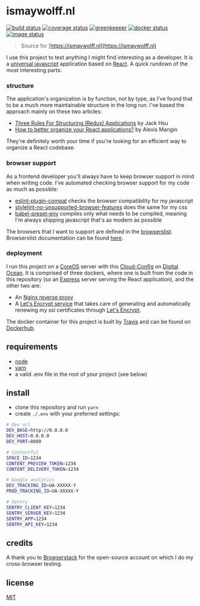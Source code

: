 # ismaywolff.nl

[![build status][build-badge]][build-url]
[![coverage status][coverage-badge]][coverage-url]
[![greenkeeper][greenkeeper-badge]][greenkeeper-url]
[![docker status][docker-badge]][docker-url]
[![image status][image-badge]][image-url]

> Source for [https://ismaywolff.nl](https://ismaywolff.nl)

I use this project to test anything I might find interesting as a developer. It is a
[universal javascript](https://medium.com/@mjackson/universal-javascript-4761051b7ae9) application
based on [React](https://facebook.github.io/react/). A quick rundown of the most interesting parts:

### structure

The application's organization is by function, not by type, as I've found that to be a much more
maintainable structure in the long run. I've based the approach mainly on these two articles:

* [Three Rules For Structuring (Redux) Applications](https://jaysoo.ca/2016/02/28/organizing-redux-application/) by Jack Hsu
* [How to better organize your React applications?](https://medium.com/@alexmngn/how-to-better-organize-your-react-applications-2fd3ea1920f1) by Alexis Mangin

They're definitely worth your time if you're looking for an efficient way to organize a React
codebase.

### browser support

As a frontend developer you'll always have to keep browser support in mind when writing code. I've
automated checking browser support for my code as much as possible:

* [eslint-plugin-compat](https://github.com/amilajack/eslint-plugin-compat) checks the browser
compatibility for my javascript
* [stylelint-no-unsupported-browser-features](https://github.com/ismay/stylelint-no-unsupported-browser-features)
does the same for my css
* [babel-preset-env](https://github.com/babel/babel-preset-env) compiles only what needs to be
compiled, meaning I'm always shipping javascript that's as modern as possible

The browsers that I want to support are defined in the [browserslist](browserslist). Browserslist
documentation can be found [here](https://github.com/ai/browserslist).

### deployment

I run this project on a [CoreOS](https://coreos.com/) server with this [Cloud-Config](https://gist.github.com/ismay/da7acd94f07666a5308c4946f4482acb)
on [Digital Ocean](https://www.digitalocean.com/). It is comprised of three dockers, where one is
built from the code in this repository (so an [Express](https://expressjs.com/) server serving the
React application), and the other two are:

* An [Nginx reverse proxy](https://github.com/jwilder/nginx-proxy)
* A [Let's Encrypt service](https://github.com/JrCs/docker-letsencrypt-nginx-proxy-companion) that
takes care of generating and automatically renewing my ssl certificates through [Let's Encrypt](https://letsencrypt.org/).

The docker container for this project is built by [Travis](https://travis-ci.org/) and can be found
on [Dockerhub](https://hub.docker.com/r/ismay/ismaywolff.nl/).

## requirements

* [node](https://github.com/nodejs/node)
* [yarn](https://github.com/yarnpkg/yarn)
* a valid .env file in the root of your project (see below)

## install

* clone this repository and run `yarn`
* create `./.env` with your preferred settings:

```bash
# Dev url
DEV_BASE=http://0.0.0.0
DEV_HOST=0.0.0.0
DEV_PORT=8080

# Contentful
SPACE_ID=1234
CONTENT_PREVIEW_TOKEN=1234
CONTENT_DELIVERY_TOKEN=1234

# Google analytics
DEV_TRACKING_ID=UA-XXXXX-Y
PROD_TRACKING_ID=UA-XXXXX-Y

# Sentry
SENTRY_CLIENT_KEY=1234
SENTRY_SERVER_KEY=1234
SENTRY_APP=1234
SENTRY_API_KEY=1234
```

## credits

A thank you to [Browserstack](https://www.browserstack.com) for the open-source account on which I do my cross-browser testing.

## license

[MIT](http://ismay.mit-license.org/)

[build-badge]: https://travis-ci.org/ismay/ismaywolff.nl.svg?branch=develop
[build-url]: https://travis-ci.org/ismay/ismaywolff.nl
[coverage-badge]: https://coveralls.io/repos/github/ismay/ismaywolff.nl/badge.svg?branch=develop
[coverage-url]: https://coveralls.io/github/ismay/ismaywolff.nl?branch=develop
[greenkeeper-badge]: https://badges.greenkeeper.io/ismay/ismaywolff.nl.svg
[greenkeeper-url]: https://greenkeeper.io/
[docker-badge]: https://images.microbadger.com/badges/version/ismay/ismaywolff.nl.svg
[docker-url]: https://hub.docker.com/r/ismay/ismaywolff.nl/
[image-badge]: https://images.microbadger.com/badges/image/ismay/ismaywolff.nl.svg
[image-url]: https://hub.docker.com/r/ismay/ismaywolff.nl/
[browserstack-logo]: https://i.imgur.com/NjXLL0d.png
[browserstack-url]: https://www.browserstack.com
